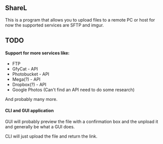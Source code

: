 ShareL
---
This is a program that allows you to upload files to a remote PC or host for now the supported services are SFTP and imgur.

TODO
-
#### Support for more services like:
- FTP
- GfyCat - API
- Photobucket - API
- Mega(?) - API
- Dropbox(?) - API
- Google Photos (Can't find an API need to do some research)

And probably many more.

#### CLI and GUI application
GUI will probably preview the file with a confirmation box and the unpload it and generally be what a GUI does.

CLI will just upload the file and return the link.